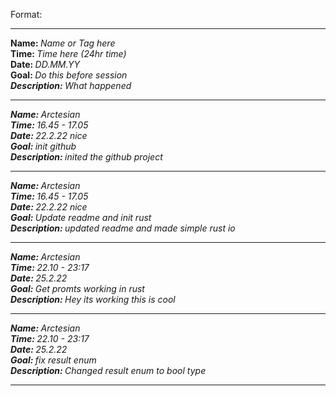 Format:

<hr>
<strong>Name: </strong><em>Name or Tag here</em> 
<br>
<strong>Time: </strong>  <em>Time here (24hr time)</em> 
<br>
<strong>Date: </strong>  <em>DD.MM.YY</em> 
<br>
<strong>Goal: </strong> <em>Do this before session
<br>
<strong>Description: </strong> <em>What happened</em>

<hr>

<strong>Name: </strong>Arctesian
<br>
<strong>Time: </strong>16.45 - 17.05
<br>
<strong>Date: </strong>22.2.22 _nice_
<br>
<strong>Goal: </strong> init github
<br>
<strong>Description: </strong>
inited the github project

<hr>

<strong>Name: </strong>Arctesian
<br>
<strong>Time: </strong>16.45 - 17.05
<br>
<strong>Date: </strong>22.2.22 _nice_
<br>
<strong>Goal: </strong> Update readme and init rust
<br>
<strong>Description: </strong>
updated readme and made simple rust io

<hr>

<strong>Name: </strong>Arctesian
<br>
<strong>Time: </strong>22.10 - 23:17
<br>
<strong>Date: </strong>25.2.22
<br>
<strong>Goal: </strong>Get promts working in rust
<br>
<strong>Description: </strong>
Hey its working this is cool

<hr>

<strong>Name: </strong>Arctesian
<br>
<strong>Time: </strong>22.10 - 23:17
<br>
<strong>Date: </strong>25.2.22
<br>
<strong>Goal: </strong>fix result enum
<br>
<strong>Description: </strong>
Changed result enum to bool type

<hr>
